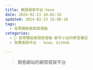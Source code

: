 ```yaml
---
title: 網頁框架平台-hexo
date: 2024-02-23 10:02:18
updated: 2024-02-23 16:00:18
tags:
  - 從零開始架設部落格
categories: 
  - 🌴 從零開始架設部落格-新手小白的學習筆記
  - 免費架設平台 - hexo、GitHub

---
```

>靜態網站的網頁框架平台
<!-- more -->